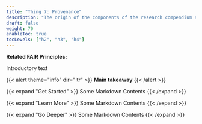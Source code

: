 ```yaml
---
title: "Thing 7: Provenance"
description: "The origin of the components of the research compendium and how each has changed over time is evident. "
draft: false
weight: 70
enableToc: true
tocLevels: ["h2", "h3", "h4"]
---
```

**Related FAIR Principles:**

Introductory text

{{< alert theme="info" dir="ltr" >}}
**Main takeaway**
{{< /alert >}}<br>

{{< expand "Get Started" >}}
Some Markdown Contents
{{< /expand >}}

{{< expand "Learn More" >}}
Some Markdown Contents
{{< /expand >}}

{{< expand "Go Deeper" >}}
Some Markdown Contents
{{< /expand >}}

